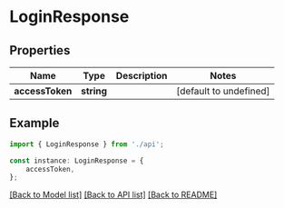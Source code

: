 # LoginResponse


## Properties

Name | Type | Description | Notes
------------ | ------------- | ------------- | -------------
**accessToken** | **string** |  | [default to undefined]

## Example

```typescript
import { LoginResponse } from './api';

const instance: LoginResponse = {
    accessToken,
};
```

[[Back to Model list]](../README.md#documentation-for-models) [[Back to API list]](../README.md#documentation-for-api-endpoints) [[Back to README]](../README.md)
